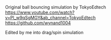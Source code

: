 Original ball bouncing simulation by TokyoEdtech
https://www.youtube.com/watch?v=Pl_w9qSgMGY&ab_channel=TokyoEdtech
https://github.com/wynand1004

Edited by me into drag/spin simulation
